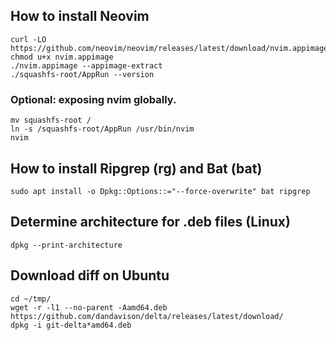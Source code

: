 ## How to install Neovim
```
curl -LO https://github.com/neovim/neovim/releases/latest/download/nvim.appimage
chmod u+x nvim.appimage
./nvim.appimage --appimage-extract
./squashfs-root/AppRun --version
```
### Optional: exposing nvim globally.
```
mv squashfs-root /
ln -s /squashfs-root/AppRun /usr/bin/nvim
nvim
```
## How to install Ripgrep (rg) and Bat (bat)
```
sudo apt install -o Dpkg::Options::="--force-overwrite" bat ripgrep
```
## Determine architecture for .deb files (Linux)
```
dpkg --print-architecture
```
## Download diff on Ubuntu
```
cd ~/tmp/
wget -r -l1 --no-parent -Aamd64.deb https://github.com/dandavison/delta/releases/latest/download/
dpkg -i git-delta*amd64.deb
```